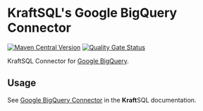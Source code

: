 # KraftSQL's Google BigQuery Connector

[![Maven Central Version](https://img.shields.io/maven-central/v/rocks.frieler.kraftsql/kraftsql-bigquery)](https://central.sonatype.com/artifact/rocks.frieler.kraftsql/kraftsql-bigquery)
[![Quality Gate Status](https://sonarcloud.io/api/project_badges/measure?project=kraftsql_kraftsql-bigquery&metric=alert_status)](https://sonarcloud.io/project/overview?id=kraftsql_kraftsql-bigquery)

KraftSQL Connector for [Google BigQuery](https://cloud.google.com/bigquery).

## Usage
See [Google BigQuery Connector](https://github.com/KraftSQL/documentation/wiki/Google-BigQuery-Connector) in the **Kraft**SQL documentation.
